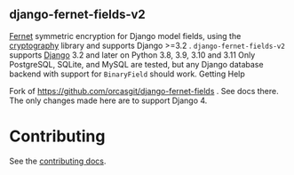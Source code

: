   django-fernet-fields-v2
  ------------------------------------------------------------------------------------------------------------------------
  [Fernet](https://cryptography.io/en/latest/fernet/) symmetric encryption for Django model fields, using the
  [cryptography](https://cryptography.io/en/latest/) library and supports Django \>=3.2 .
  `django-fernet-fields-v2` supports [Django](http://www.djangoproject.com/) 3.2 and later on Python 3.8, 3.9, 3.10 and 3.11
  Only PostgreSQL, SQLite, and MySQL are tested, but any Django database backend
  with support for `BinaryField` should work.
  Getting Help

Fork of <https://github.com/orcasgit/django-fernet-fields> . See docs
there. The only changes made here are to support Django 4.

# Contributing

See the [contributing
docs](https://github.com/MichelML/django-fernet-fields/blob/master/CONTRIBUTING.rst).
